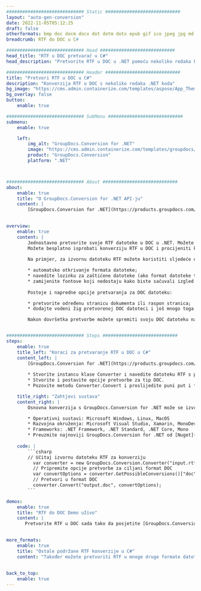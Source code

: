 ```yaml
---
############################# Static ############################
layout: "auto-gen-conversion"
date: 2022-11-05T05:12:25
draft: false
otherformats: bmp doc docm docx dot dotm dotx epub gif ico jpeg jpg md odt ott pdf png psd rtf tex tif tiff txt xps
breadcrumb: RTF do DOC u C#

############################# Head ############################
head_title: "RTF u DOC pretvarač u C#"
head_description: "Pretvorite RTF u DOC u .NET pomoću nekoliko redaka koda. Koristite GroupDocs Document Conversion API za pretvaranje preko 160 formata datoteka."

############################# Header ############################
title: "Pretvori RTF u DOC u C#"
description: "Konverzija RTF u DOC s nekoliko redaka .NET koda"
bg_image: "https://cms.admin.containerize.com/templates/aspose/App_Themes/V3/images/bg/header1.png"
bg_overlay: false
button:
    enable: true

############################# SubMenu ############################
submenu:
    enable: true

    left:
        img_alt: "GroupDocs.Conversion for .NET"
        image: "https://cms.admin.containerize.com/templates/groupdocs/images/product-logos/90x90-noborder/groupdocs-conversion-net.png"
        product: "GroupDocs.Conversion"
        platform: ".NET"



############################# About ############################
about:
    enable: true
    title: "O GroupDocs.Conversion for .NET API-ju"
    content: |
        [GroupDocs.Conversion for .NET](https://products.groupdocs.com/conversion/net/) može se koristiti za pretvaranje Microsoft Worda, Excela, PowerPointa, PDF-a, Visio i drugih formata. GroupDocs.Conversion je samostalni API koji je prikladan za pozadinske i interne sustave gdje su potrebne visoke performanse. Ne ovisi o softveru poput Microsofta ili Open Officea.
    

overview:
    enable: true
    content: |
        Jednostavno pretvorite svoje RTF datoteke u DOC u .NET. Možete koristiti samo nekoliko C# linija koda na bilo kojoj platformi po vašem izboru kao što su - Windows, Linux, macOS.
        Možete besplatno isprobati konverziju RTF u DOC i procijeniti kvalitetu rezultata konverzije. Uz jednostavne scenarije konverzije datoteka, možete isprobati naprednije opcije za učitavanje izvorne RTF datoteke i za spremanje izlaznog DOC rezultata. 
        
        Na primjer, za izvornu datoteku RTF možete koristiti sljedeće opcije učitavanja:

        * automatsko otkrivanje formata datoteke;
        * navedite lozinku za zaštićene datoteke (ako format datoteke to podržava);
        * zamijenite fontove koji nedostaju kako biste sačuvali izgled dokumenta.
        
        Postoje i napredne opcije pretvaranja za DOC datoteku:

        * pretvorite određenu stranicu dokumenta ili raspon stranica;
        * dodajte vodeni žig pretvorenoj DOC datoteci i još mnogo toga.

        Nakon dovršetka pretvorbe možete spremiti svoju DOC datoteku na lokalnu stazu datoteke ili bilo koju pohranu treće strane kao što su FTP, Amazon S3, Google Drive, Dropbox itd. Imajte na umu - da pretvorite RTF u {{ TO}} nema potrebe za instaliranjem bilo kakvog dodatnog softvera - poput MS Officea, Open Officea, Adobe Acrobat Readera itd.


############################# Steps ############################
steps:
    enable: true
    title_left: "Koraci za pretvaranje RTF u DOC u C#"
    content_left: |
        [GroupDocs.Conversion for .NET](https://products.groupdocs.com/conversion/net/) programerima olakšava pretvaranje RTF datoteke u DOC s nekoliko redaka koda.
        
        * Stvorite instancu klase Converter i navedite datoteku RTF s punim putem
        * Stvorite i postavite opcije pretvorbe za tip DOC.
        * Pozovite metodu Converter.Convert i proslijedite puni put i format (DOC) kao parametar

    title_right: "Zahtjevi sustava"
    content_right: |
        Osnovna konverzija s GroupDocs.Conversion for .NET može se izvršiti u samo nekoliko jednostavnih koraka. Naši API-ji podržani su na svim glavnim platformama i operativnim sustavima. Prije izvršavanja koda u nastavku, provjerite imate li sljedeće preduvjete instalirane na vašem sustavu.

        * Operativni sustavi: Microsoft Windows, Linux, MacOS
        * Razvojna okruženja: Microsoft Visual Studio, Xamarin, MonoDevelop
        * Frameworks: .NET Framework, .NET Standard, .NET Core, Mono
        * Preuzmite najnoviji GroupDocs.Conversion for .NET od [Nuget](https://www.nuget.org/packages/groupdocs.conversion)
         
    code: |
        ```csharp    
        // Učitaj izvornu datoteku RTF za konverziju
          var converter = new GroupDocs.Conversion.Converter("input.rtf");
          // Pripremite opcije pretvorbe za ciljani format DOC
          var convertOptions = converter.GetPossibleConversions()["doc"].ConvertOptions;
          // Pretvori u format DOC
          converter.Convert("output.doc", convertOptions);
        ```

demos:
    enable: true
    title: "RTF do DOC Demo uživo"
    content: |
       Pretvorite RTF u DOC sada tako da posjetite [GroupDocs.Conversion App](https://products.groupdocs.app/conversion/family) web mjesto. Online demo ima sljedeće prednosti
          

more_formats:
    enable: true
    title: "Ostale podržane RTF konverzije u C#"
    content: "Također možete pretvoriti RTF u mnoge druge formate datoteka. Pogledajte popis u nastavku."
       
       
back_to_top:
    enable: true
---
```

